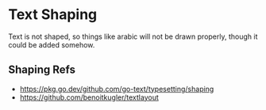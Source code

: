 # Text Shaping
Text is not shaped, so things like arabic will not be drawn properly, though it could be added somehow.

## Shaping Refs
- https://pkg.go.dev/github.com/go-text/typesetting/shaping
- https://github.com/benoitkugler/textlayout
